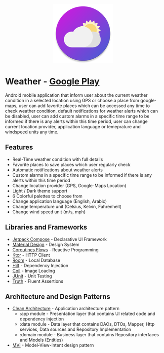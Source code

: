 <p align="center">
  <img src="https://raw.githubusercontent.com/amrmsaraya/Weather/main/app/src/main/res/mipmap-xxxhdpi/ic_launcher.png">
</p>

# Weather - [Google Play](https://play.google.com/store/apps/details?id=com.github.amrmsaraya.weather)
Android mobile application that inform user about the current weather condition in a selected location using GPS or choose a place from google-maps, user can add favorite places which can be accessed any time to check weather condition, default notifications for weather alerts which can be disabled, user can add custom alarms in a specific time range to be informed if there is any alerts within this time period, user can change current location provider, application language or temeprature and windspeed units any time.

## Features
- Real-Time weather condition with full details
- Favorite places to save places which user regularly check
- Automatic notifications about weather alerts
- Custom alarms in a specific time range to be informed if there is any alerts within this time period
- Change location provider (GPS, Google-Maps Location)
- Light / Dark theme support
- 6 Colorful palettes to choose from
- Change application language (English, Arabic)
- Change temperature unit (Celsius, Kelvin, Fahrenheit)
- Change wind speed unit (m/s, mph)

## Libraries and Frameworks

- [Jetpack Compose](https://developer.android.com/jetpack/compose?) - Declarative UI Framework
- [Material Design](https://material.io/design)  - Design System
- [Coroutines Flows](https://kotlinlang.org/docs/reference/coroutines/flow.html) - Reactive Programming
- [Ktor](https://ktor.io/) - HTTP Client
- [Room](https://developer.android.com/jetpack/androidx/releases/room) - Local Database
- [Hilt](http://google.github.io/hilt/) - Dependency Injection
- [Coil](https://coil-kt.github.io/coil/compose) - Image Loading
- [JUnit](https://junit.org/junit4/) - Unit Testing
- [Truth](https://truth.dev/) - Fluent Assertions

## Architecture and Design Patterns
- [Clean Architecture](https://koenig-media.raywenderlich.com/uploads/2019/02/Clean-Architecture-Bob-650x454.png) - Application architecture pattern
	- :app module - Presentation layer that contains UI related code and dependency injection
	- :data module - Data layer that contains DAOs, DTOs, Mapper, Http services, Data sources and Repository Implementation
	- :domain module - Business layer that contains Repository interfaces and Models (Entities)
- [MVI](https://miro.medium.com/max/5152/1*iFis87B9sIfpsgQeFkgu8Q.png) - Model-View-Intent design pattern


